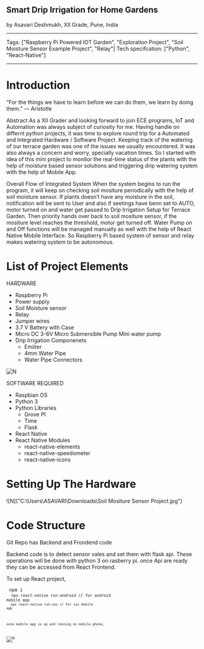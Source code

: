 ## Smart Drip Irrigation for Home Gardens

by Asavari Deshmukh, XII Grade, Pune, India

---

Tags: ["Raspberry Pi Powered IOT Garden", "Exploration Project", "Soil Moisture Sensor Example Project", "Relay"]
Tech specifcation: ["Python", "React-Native"]

---

# Introduction

“For the things we have to learn before we can do them, we learn by doing them.”
― Aristotle

Abstract
As a XII Grader and looking forward to join ECE programs, IoT and Automation was always subject of curiosity for me. Having handle on differnt python projects, it was time to explore round trip for a Automated and Integrated Hardware / Software Project.
Keeping track of the watering of our terrace garden was one of the issues we usually encountered. It was also always a concern and worry, specially vacation times. So I started with idea of this mini project to monitor the real-time status of the plants with the help of moisture based sensor solutions and triggering drip watering system with the help of Mobile App.

Overall Flow of Integrated System
When the system begins to run the program, it will keep on checking soil mositure periodically with the help of soil moisture sensor. If plants doesn’t have any moisture in the soil, notification will be sent to User and also if seetings have benn set to AUTO, motor turned on and water get passed to Drip Irrigation Setup for Terrace Garden. Then priority hands over back to soil mositure sensor, if the mositure level reaches the threshold, motor get turned off. Water Pump on and Off functions will be managed manually as well with the help of React Native Mobile Interface. So Raspberry Pi based system of sensor and relay makes watering system to be autonomous.

# List of Project Elements

HARDWARE

- Raspberry Pi
- Power supply
- Soil Moisture sensor
- Relay
- Jumper wires
- 3.7 V Battery with Case
- Micro DC 3-6V Micro Submersible Pump Mini water pump
- Drip Irrigation Componenets
  - Emiiter
  - 4mm Water Pipe
  - Water Pipe Connectors

![N](https://m.media-amazon.com/images/I/7145s6jpF7L._SX522_.jpg)

SOFTWARE REQUIRED

- Raspbian OS
- Python 3
- Python Libraries
  - Grove PI
  - Time
  - Flask
- React Native
- React Native Modules
  - react-native-elements
  - react-native-speedometer
  - react-native-icons

# Setting Up The Hardware

![N]("C:\Users\ASAVARI\Downloads\Soil Mositure Sensor Project.jpg")


# Code Structure

Git Repo has Backend and Frondend code

Backend code is to detect sensor vales and set them with flask api. These operations will be done with python 3 on rasberry pi. once Api are ready they can be accessed from React Frontend.

To set up React project,

<code> npm i
<br>
<code> npx react-native run-android // for android mobile app
<br>
<code> npx react-native run-ios // for ios mobile app

once mobile app is up and running on mobile phone,

![N](https://www.raspberrypi.org/app/uploads/2017/06/Powered-by-Raspberry-Pi-Logo_Outline-Colour-Screen-500x153.png)
